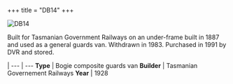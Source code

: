 +++
title = "DB14"
+++

![DB14](https://res.cloudinary.com/dvrailway/image/upload/v1559217336/www/image017_p6u9iz.jpg)

Built for Tasmanian Government Railways on an under-frame built in 1887 and used as a general guards van. Withdrawn in 1983. Purchased in 1991 by DVR and stored.

 |
--- | ---
**Type** | Bogie composite guards van
**Builder** | Tasmanian Governement Railways
**Year** | 1928